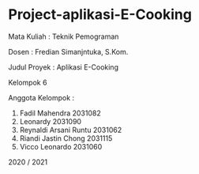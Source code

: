 # Project-aplikasi-E-Cooking
Mata Kuliah : Teknik Pemograman

Dosen : Fredian Simanjntuka, S.Kom.

Judul Proyek : Aplikasi E-Cooking

Kelompok 6

Anggota Kelompok :
  1. Fadil Mahendra 2031082
  2. Leonardy 2031090
  3. Reynaldi Arsani Runtu 2031062
  4. Riandi Jastin Chong 2031115
  5. Vicco Leonardo 2031060
  
2020 / 2021
